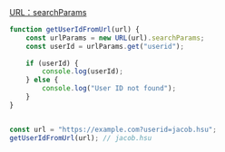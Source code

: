 
[URL：searchParams](https://developer.mozilla.org/zh-CN/docs/Web/API/URL/searchParams)

```js
function getUserIdFromUrl(url) {
    const urlParams = new URL(url).searchParams;
    const userId = urlParams.get("userid"); 
    
    if (userId) {
        console.log(userId);
    } else {
        console.log("User ID not found");
    }
}


const url = "https://example.com?userid=jacob.hsu";
getUserIdFromUrl(url); // jacob.hsu
```
